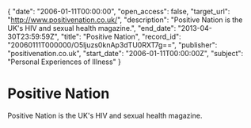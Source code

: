 {
  "date": "2006-01-11T00:00:00", 
  "open_access": false, 
  "target_url": "http://www.positivenation.co.uk/", 
  "description": "Positive Nation is the UK's HIV and sexual health magazine.", 
  "end_date": "2013-04-30T23:59:59Z", 
  "title": "Positive Nation", 
  "record_id": "20060111T000000/O5ljuzs0knAp3dTU0RXT7g==", 
  "publisher": "positivenation.co.uk", 
  "start_date": "2006-01-11T00:00:00Z", 
  "subject": "Personal Experiences of Illness"
}

# Positive Nation

Positive Nation is the UK's HIV and sexual health magazine.